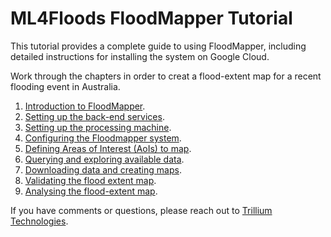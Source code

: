 # ML4Floods FloodMapper Tutorial

This tutorial provides a complete guide to using FloodMapper, including
detailed instructions for installing the system on Google Cloud.

Work through the chapters in order to creat a flood-extent map for a
recent flooding event in Australia.

 1. [Introduction to FloodMapper](01_INTRODUCTION.md).
 1. [Setting up the back-end services](02a_SETUP_SERVICES.md).
 1. [Setting up the processing machine](02b_SETUP_VM.md).
 1. [Configuring the Floodmapper system](02c_SETUP_CONFIGURATION.md).
 1. [Defining Areas of Interest (AoIs) to map](03_EMS_AND_AOIS.md).
 1. [Querying and exploring available data](04_QUERYING_DATA.md).
 1. [Downloading data and creating maps](05_DOWNLOADING_AND_MAPPING.md).
 1. [Validating the flood extent map](06_VALIDATING.md).
 1. [Analysing the flood-extent map](07_ANALYSING.md).

If you have comments or questions, please reach out to [Trillium
Technologies](https://trillium.tech/).